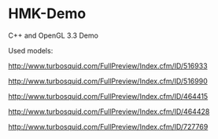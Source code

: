 HMK-Demo
========

C++ and OpenGL 3.3 Demo

Used models:

http://www.turbosquid.com/FullPreview/Index.cfm/ID/516933

http://www.turbosquid.com/FullPreview/Index.cfm/ID/516990

http://www.turbosquid.com/FullPreview/Index.cfm/ID/464415

http://www.turbosquid.com/FullPreview/Index.cfm/ID/464428

http://www.turbosquid.com/FullPreview/Index.cfm/ID/727769

